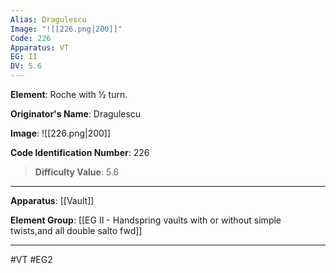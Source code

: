 ```yaml
---
Alias: Dragulescu
Image: "![[226.png|200]]"
Code: 226
Apparatus: VT
EG: II
DV: 5.6
---
```

**Element**: Roche with 1⁄2 turn.

**Originator's Name**: Dragulescu

**Image**:
![[226.png|200]]

**Code Identification Number**: 226

>**Difficulty Value**: 5.6

___
**Apparatus**: [[Vault]]

**Element Group**: [[EG II -   Handspring vaults with or without simple twists,and all double salto fwd]]
___
#VT #EG2
